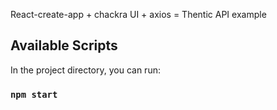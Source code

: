 React-create-app + chackra UI + axios = Thentic API example
## Available Scripts

In the project directory, you can run:

### `npm start`